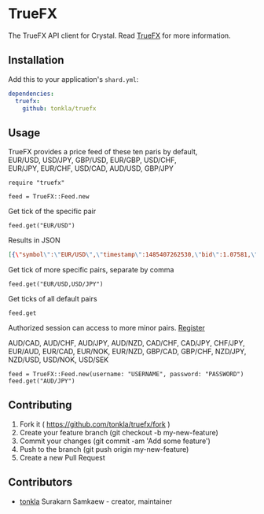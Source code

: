 # TrueFX

The TrueFX API client for Crystal. Read [TrueFX](https://www.truefx.com/) for more information.

## Installation

Add this to your application's `shard.yml`:

```yaml
dependencies:
  truefx:
    github: tonkla/truefx
```

## Usage

TrueFX provides a price feed of these ten paris by default,  
EUR/USD, USD/JPY, GBP/USD, EUR/GBP, USD/CHF,  
EUR/JPY, EUR/CHF, USD/CAD, AUD/USD, GBP/JPY

```crystal
require "truefx"

feed = TrueFX::Feed.new
```

Get tick of the specific pair

```crystal
feed.get("EUR/USD")
```

Results in JSON

```json
[{\"symbol\":\"EUR/USD\",\"timestamp\":1485407262530,\"bid\":1.07581,\"offer\":1.07588,\"high\":1.0745,\"low\":1.07661,\"open\":1.0754}]
```

Get tick of more specific pairs, separate by comma

```crystal
feed.get("EUR/USD,USD/JPY")
```

Get ticks of all default pairs

```crystal
feed.get
```

Authorized session can access to more minor pairs. [Register](https://www.truefx.com)

AUD/CAD, AUD/CHF, AUD/JPY, AUD/NZD, CAD/CHF, CAD/JPY, CHF/JPY,  
EUR/AUD, EUR/CAD, EUR/NOK, EUR/NZD, GBP/CAD, GBP/CHF, NZD/JPY,  
NZD/USD, USD/NOK, USD/SEK

```crystal
feed = TrueFX::Feed.new(username: "USERNAME", password: "PASSWORD")
feed.get("AUD/JPY")
```

## Contributing

1. Fork it ( https://github.com/tonkla/truefx/fork )
2. Create your feature branch (git checkout -b my-new-feature)
3. Commit your changes (git commit -am 'Add some feature')
4. Push to the branch (git push origin my-new-feature)
5. Create a new Pull Request

## Contributors

- [tonkla](https://github.com/tonkla) Surakarn Samkaew - creator, maintainer

